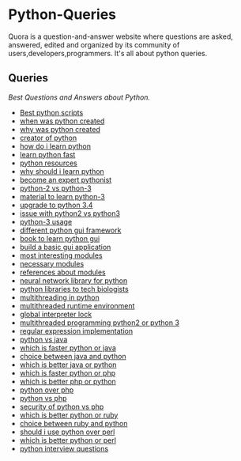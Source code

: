 Python-Queries
==============

Quora is a question-and-answer website where questions are asked, answered, edited and organized by its community of users,developers,programmers.
It's all about python queries.

Queries
-------

*Best Questions and Answers about Python.*

* [Best python scripts](https://www.quora.com/What-are-the-best-Python-scripts-youve-ever-written)
* [when was python created](https://www.quora.com/When-was-Python-created)
* [why was python created](https://www.quora.com/Why-was-the-Python-programming-language-originally-created)
* [creator of python](https://www.quora.com/Who-is-the-creator-of-Python)
* [how do i learn python](https://www.quora.com/How-do-I-learn-python-10)
* [learn python fast](https://www.quora.com/How-do-I-learn-Python-fast)
* [python resources](https://www.quora.com/Where-can-I-learn-more-about-Python)
* [why should i learn python](https://www.quora.com/Why-should-I-learn-Python)
* [become an expert pythonist](https://www.quora.com/Why-should-I-learn-Python)
* [python-2 vs python-3](https://www.quora.com/What-is-the-difference-between-Python-2-x-and-Python-3-x)
* [material to learn python-3](https://www.quora.com/Where-can-I-find-the-material-to-learn-Python-3)
* [upgrade to python 3.4](https://www.quora.com/Python-programming-language-1/Why-upgrade-to-Python-3-4-from-2-7-8)
* [issue with python2 vs python3](https://www.quora.com/What-exactly-is-the-issue-with-Python-2-x-versus-3-x-adoption)
* [python-3 usage](https://www.quora.com/How-widespread-is-the-Python-3-usage)
* [different python gui framework](https://www.quora.com/How-widespread-is-the-Python-3-usage)
* [book to learn python gui](https://www.quora.com/What-is-best-book-to-learn-GUI-programming-with-Python)
* [build a basic gui application](https://www.quora.com/How-do-I-build-a-basic-GUI-application-in-Python)
* [most interesting modules](https://www.quora.com/What-are-the-most-interesting-modules-for-Python)
* [necessary modules](https://www.quora.com/What-are-must-have-modules-of-Python)
* [references about modules](https://www.quora.com/Which-is-the-best-reference-book-about-Python-modules)
* [neural network library for python](https://www.quora.com/What-is-the-best-neural-network-library-for-Python)
* [python libraries to tech biologists](https://www.quora.com/What-are-good-Python-libraries-to-teach-biologists)
* [multithreading in python](https://www.quora.com/How-do-I-do-multithreading-in-Python)
* [multithreaded runtime environment](https://www.quora.com/Can-a-Python-runtime-environment-be-multithreaded)
* [global interpreter lock](https://www.quora.com/What-is-the-GIL-Global-Interpreter-Lock)
* [multithreaded programming python2 or python 3](https://www.quora.com/Which-is-better-for-multithreaded-programming-Python-2-or-Python-3)
* [regular expression implementation](https://www.quora.com/What-is-a-good-source-to-learn-implementing-Regular-Expressions-in-Python)
* [python vs java](https://www.quora.com/Will-Python-replace-Java)
* [which is faster python or java](https://www.quora.com/Which-one-is-faster-Python-or-Java)
* [choice between java and python](https://www.quora.com/If-I-had-to-choose-between-learning-Java-and-Python-what-should-I-choose-to-learn-first)
* [which is better java or python](https://www.quora.com/Which-is-better-Java-or-Python-And-how)
* [which is faster python or php](https://www.quora.com/Is-Python-faster-than-PHP)
* [which is better php or python](https://www.quora.com/Which-is-better-PHP-or-Python-Why)
* [python over php](https://www.quora.com/Why-should-I-learn-Python-over-PHP)
* [python vs php](https://www.quora.com/What-is-the-difference-between-PHP-and-Python)
* [security of python vs php](https://www.quora.com/What-is-the-difference-between-PHP-and-Python)
* [which is better python or ruby](https://www.quora.com/Which-is-better-Python-or-Ruby)
* [choice between ruby and python](https://www.quora.com/Which-should-I-choose-Python-or-Ruby)
* [should i use python over perl](https://www.quora.com/Why-should-I-use-Python-over-Perl)
* [which is better python or perl](https://www.quora.com/Which-is-better-Perl-or-Python)
* [python interview questions](https://www.quora.com/What-are-good-Python-interview-questions)



